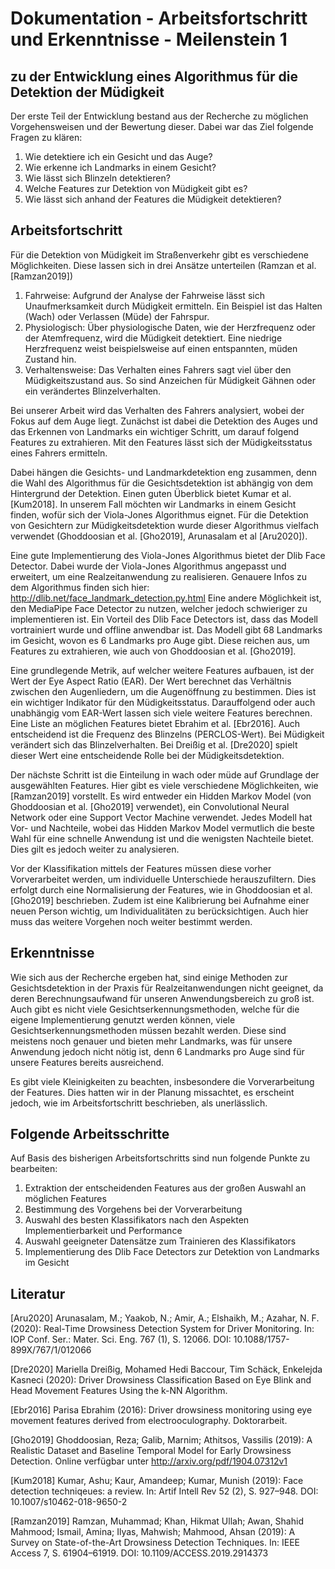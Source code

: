 # Dokumentation - Arbeitsfortschritt und Erkenntnisse - Meilenstein 1

## zu der Entwicklung eines Algorithmus für die Detektion der Müdigkeit

Der erste Teil der Entwicklung bestand aus der Recherche zu möglichen Vorgehensweisen und der Bewertung dieser. Dabei war das Ziel folgende Fragen zu klären:

1. Wie detektiere ich ein Gesicht und das Auge?
2. Wie erkenne ich Landmarks in einem Gesicht?
3. Wie lässt sich Blinzeln detektieren?
4. Welche Features zur Detektion von Müdigkeit gibt es?
5. Wie lässt sich anhand der Features die Müdigkeit detektieren?

## Arbeitsfortschritt

Für die Detektion von Müdigkeit im Straßenverkehr gibt es verschiedene Möglichkeiten. Diese lassen sich in drei Ansätze unterteilen (Ramzan et al. [Ramzan2019])

1. Fahrweise: Aufgrund der Analyse der Fahrweise lässt sich Unaufmerksamkeit durch Müdigkeit ermitteln. Ein Beispiel ist das Halten (Wach) oder Verlassen (Müde) der Fahrspur.
2. Physiologisch: Über physiologische Daten, wie der Herzfrequenz oder der Atemfrequenz, wird die Müdigkeit detektiert. Eine niedrige Herzfrequenz weist beispielsweise auf einen entspannten, müden Zustand hin.
3. Verhaltensweise: Das Verhalten eines Fahrers sagt viel über den Müdigkeitszustand aus. So sind Anzeichen für Müdigkeit Gähnen oder ein verändertes Blinzelverhalten.

Bei unserer Arbeit wird das Verhalten des Fahrers analysiert, wobei der Fokus auf dem Auge liegt. Zunächst ist dabei die Detektion des Auges und das Erkennen von Landmarks ein wichtiger Schritt, um darauf folgend Features zu extrahieren. Mit den Features lässt sich der Müdigkeitsstatus eines Fahrers ermitteln.

Dabei hängen die Gesichts- und Landmarkdetektion eng zusammen, denn die Wahl des Algorithmus für die Gesichtsdetektion ist abhängig von dem Hintergrund der Detektion. Einen guten Überblick bietet Kumar et al. [Kum2018]. In unserem Fall möchten wir Landmarks in einem Gesicht finden, wofür sich der Viola-Jones Algorithmus eignet. Für die Detektion von Gesichtern zur Müdigkeitsdetektion wurde dieser Algorithmus vielfach verwendet (Ghoddoosian et al. [Gho2019], Arunasalam et al [Aru2020]).

Eine gute Implementierung des Viola-Jones Algorithmus bietet der Dlib Face Detector. Dabei wurde der Viola-Jones Algorithmus angepasst und erweitert, um eine Realzeitanwendung zu realisieren. Genauere Infos zu dem Algorithmus finden sich hier: <http://dlib.net/face_landmark_detection.py.html>
Eine andere Möglichkeit ist, den MediaPipe Face Detector zu nutzen, welcher jedoch schwieriger zu implementieren ist. Ein Vorteil des Dlib Face Detectors ist, dass das Modell vortrainiert wurde und offline anwendbar ist. Das Modell gibt 68 Landmarks im Gesicht, wovon es 6 Landmarks pro Auge gibt. Diese reichen aus, um Features zu extrahieren, wie auch von Ghoddoosian et al. [Gho2019].

Eine grundlegende Metrik, auf welcher weitere Features aufbauen, ist der Wert der Eye Aspect Ratio (EAR). Der Wert berechnet das Verhältnis zwischen den Augenliedern, um die Augenöffnung zu bestimmen. Dies ist ein wichtiger Indikator für den Müdigkeitsstatus. Darauffolgend oder auch unabhängig vom EAR-Wert lassen sich viele weitere Features berechnen. Eine Liste an möglichen Features bietet Ebrahim et al. [Ebr2016]. Auch entscheidend ist die Frequenz des Blinzelns (PERCLOS-Wert). Bei Müdigkeit verändert sich das Blinzelverhalten. Bei Dreißig et al. [Dre2020] spielt dieser Wert eine entscheidende Rolle bei der Müdigkeitsdetektion.

Der nächste Schritt ist die Einteilung in wach oder müde auf Grundlage der ausgewählten Features. Hier gibt es viele verschiedene Möglichkeiten, wie [Ramzan2019] vorstellt. Es wird entweder ein Hidden Markov Model (von Ghoddoosian et al. [Gho2019] verwendet), ein Convolutional Neural Network oder eine Support Vector Machine verwendet. Jedes Modell hat Vor- und Nachteile, wobei das Hidden Markov Model vermutlich die beste Wahl für eine schnelle Anwendung ist und die wenigsten Nachteile bietet. Dies gilt es jedoch weiter zu analysieren.

Vor der Klassifikation mittels der Features müssen diese vorher Vorverarbeitet werden, um individuelle Unterschiede herauszufiltern. Dies erfolgt durch eine Normalisierung der Features, wie in Ghoddoosian et al. [Gho2019] beschrieben. Zudem ist eine Kalibrierung bei Aufnahme einer neuen Person wichtig, um Individualitäten zu berücksichtigen. Auch hier muss das weitere Vorgehen noch weiter bestimmt werden.

## Erkenntnisse

Wie sich aus der Recherche ergeben hat, sind einige Methoden zur Gesichtsdetektion in der Praxis für Realzeitanwendungen nicht geeignet, da deren Berechnungsaufwand für unseren Anwendungsbereich zu groß ist. Auch gibt es nicht viele Gesichtserkennungsmethoden, welche für die eigene Implementierung genutzt werden können, viele Gesichtserkennungsmethoden müssen bezahlt werden. Diese sind meistens noch genauer und bieten mehr Landmarks, was für unsere Anwendung jedoch nicht nötig ist, denn 6 Landmarks pro Auge sind für unsere Features bereits ausreichend.

Es gibt viele Kleinigkeiten zu beachten, insbesondere die Vorverarbeitung der Features. Dies hatten wir in der Planung missachtet, es erscheint jedoch, wie im Arbeitsfortschritt beschrieben, als unerlässlich.

## Folgende Arbeitsschritte

Auf Basis des bisherigen Arbeitsfortschritts sind nun folgende Punkte zu bearbeiten:

1. Extraktion der entscheidenden Features aus der großen Auswahl an möglichen Features
2. Bestimmung des Vorgehens bei der Vorverarbeitung
3. Auswahl des besten Klassifikators nach den Aspekten Implementierbarkeit und Performance
4. Auswahl geeigneter Datensätze zum Trainieren des Klassifikators
5. Implementierung des Dlib Face Detectors zur Detektion von Landmarks im Gesicht

## Literatur

[Aru2020] Arunasalam, M.; Yaakob, N.; Amir, A.; Elshaikh, M.; Azahar, N. F. (2020): Real-Time Drowsiness Detection System for Driver Monitoring. In: IOP Conf. Ser.: Mater. Sci. Eng. 767 (1), S. 12066. DOI: 10.1088/1757-899X/767/1/012066

[Dre2020] Mariella Dreißig, Mohamed Hedi Baccour, Tim Schäck, Enkelejda Kasneci (2020): Driver Drowsiness Classification Based on Eye Blink and Head Movement Features Using the k-NN Algorithm.

[Ebr2016] Parisa Ebrahim (2016): Driver drowsiness monitoring using eye movement features derived from electrooculography. Doktorarbeit.

[Gho2019] Ghoddoosian, Reza; Galib, Marnim; Athitsos, Vassilis (2019): A Realistic Dataset and Baseline Temporal Model for Early Drowsiness Detection. Online verfügbar unter <http://arxiv.org/pdf/1904.07312v1>

[Kum2018] Kumar, Ashu; Kaur, Amandeep; Kumar, Munish (2019): Face detection techniqeues: a review. In: Artif Intell Rev 52 (2), S. 927–948. DOI: 10.1007/s10462-018-9650-2

[Ramzan2019] Ramzan, Muhammad; Khan, Hikmat Ullah; Awan, Shahid Mahmood; Ismail, Amina; Ilyas, Mahwish; Mahmood, Ahsan (2019): A Survey on State-of-the-Art Drowsiness Detection Techniques. In: IEEE Access 7, S. 61904–61919. DOI: 10.1109/ACCESS.2019.2914373
